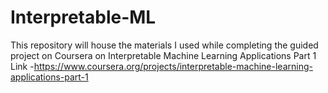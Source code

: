 # Interpretable-ML
This repository will house the materials I used while completing the guided project on Coursera on Interpretable Machine Learning Applications Part 1
Link -https://www.coursera.org/projects/interpretable-machine-learning-applications-part-1
